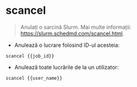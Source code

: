 # scancel

> Anulați o sarcină Slurm.
> Mai multe informații: <https://slurm.schedmd.com/scancel.html>.

- Anulează o lucrare folosind ID-ul acesteia:

`scancel {{job_id}}`

- Anulează toate lucrările de la un utilizator:

`scancel {{user_name}}`
